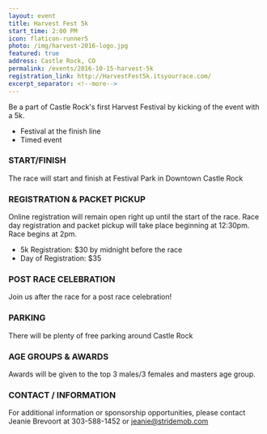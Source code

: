 ```yaml
---
layout: event
title: Harvest Fest 5k
start_time: 2:00 PM
icon: flaticon-runner5
photo: /img/harvest-2016-logo.jpg
featured: true
address: Castle Rock, CO
permalink: /events/2016-10-15-harvest-5k
registration_link: http://HarvestFest5k.itsyourrace.com/
excerpt_separator: <!--more-->
---
```


Be a part of Castle Rock's first Harvest Festival by kicking of the event with a 5k.

<!--more-->

* Festival at the finish line
* Timed event

### START/FINISH
The race will start and finish at Festival Park in Downtown Castle Rock

### REGISTRATION & PACKET PICKUP
Online registration will remain open right up until the start of the race. Race day registration and packet pickup will take place beginning at 12:30pm. Race begins at 2pm.

* 5k Registration: $30 by midnight before the race
* Day of Registration: $35

### POST RACE CELEBRATION
Join us after the race for a post race celebration!

### PARKING
There will be plenty of free parking around Castle Rock

### AGE GROUPS & AWARDS
Awards will be given to the top 3 males/3 females and masters age group.

### CONTACT / INFORMATION
For additional information or sponsorship opportunities, please contact Jeanie Brevoort at 303-588-1452 or jeanie@stridemob.com
